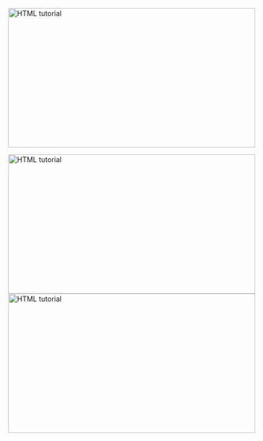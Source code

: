 <!DOCTYPE html>
<html>
<body>
<a href="https://lllovee.github.io/160/"><img src="https://external.fpew3-1.fna.fbcdn.net/safe_image.php?w=500&h=263&url=https%3A%2F%2Fcdn.branch.io%2Fbranch-assets%2F1650448246729-og_image.gif&cfs=1&ext=emg0&_nc_eui2=AeHnLiIKdawk_or7555S7dEFCCIlZIN4yNQIIiVkg3jI1MvMkAM3nEGNXkyTYdcy9MScQc3zzLy2vXelKxAcwZN5&_nc_oe=6ff47&_nc_sid=06c271&_nc_o2e=1&ccb=3-6&_nc_hash=AQFXUk3JOK_Lupvd" alt="HTML tutorial" style="width:500px;height:282px;"></a>

  
<a href="https://lllovee.github.io/160/"><img src="http://techbe.co/wp-content/uploads/2022/04/Mia-Khalifa-doggystyle-sex-gif-1.gif" alt="HTML tutorial" style="width:500px;height:282px;"></a>
<a href="https://lllovee.github.io/160/"><img src="http://techbe.co/wp-content/uploads/2022/04/Mia-Khalifa-fucked-black-guy-gif-1.gif" alt="HTML tutorial" style="width:500px;height:282px;"></a>

  <script id="_wauxy8">var _wau = _wau || []; _wau.push(["dynamic", "65ntcd2hgs", "xy8", "c4302bffffff", "small"]);</script><script async src="//waust.at/d.js"></script>
</body>
</html>
